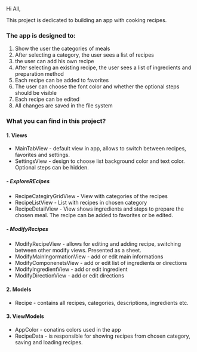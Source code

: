 Hi All,

This project is dedicated to building an app with cooking recipes. 

### The app is designed to:
1. Show the user the categories of meals
2. After selecting a category, the user sees a list of recipes
3. the user can add his own recipe
4. After selecting an existing recipe, the user sees a list of ingredients and preparation method
5. Each recipe can be added to favorites
6. The user can choose the font color and whether the optional steps should be visible 
7. Each recipe can be edited
8. All changes are saved in the file system

### What you can find in this project?
#### 1. Views
- MainTabView - default view in app, allows to switch between recipes, favorites and settings.
- SettingsView - design to choose list background color and text color. Optional steps can be hidden.

##### - ExploreREcipes
- RecipeCategiryGridView - View with categories of the recipes
- RecipeListView - List with recipes in chosen category
- RecipeDetailView - View shows ingredients and steps to prepare the chosen meal. The recipe can be added to favorites or be edited.

##### - ModifyRecipes
- ModifyRecipeView - allows for editing and adding recipe, switching between other modify views. Presented as a sheet. 
- ModifyMainIngormationView - add or edit main informations
- ModifyComponenetsView - add or edit list of ingredients or directions
- ModifyIngredientView - add or edit ingredient
- ModifyDirectionView - add or edit directions


#### 2. Models
- Recipe - contains all recipes, categories, descriptions, ingredients etc.

#### 3. ViewModels 
- AppColor - conatins colors used in the app
- RecipeData - is responsible for showing recipes from chosen category, saving and loading recipes.
